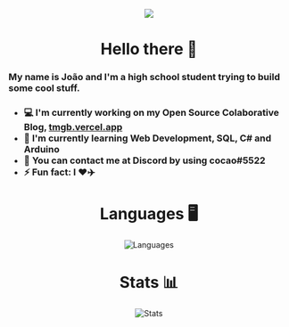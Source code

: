 <p align="center"><img src="https://i.pinimg.com/originals/aa/81/8f/aa818f7f7dbea41501bca1aeccb3079d.gif" /></p>

<h1 align="center">Hello there 👋</h1>

<h3>My name is João and I'm a high school student trying to build some cool stuff.<h3>

- 💻 I'm currently working on my Open Source Colaborative Blog, [tmgb.vercel.app](https://tmgb.vercel.app/)
- 🎯 I'm currently learning Web Development, SQL, C# and Arduino
- 📮 You can contact me at Discord by using cocao#5522
- ⚡ Fun fact: I ❤️✈️

<h1 align="center">Languages 🖥️</h1>

<p align="center"><img alt="Languages" src="https://github-readme-stats.vercel.app/api/top-langs/?username=ojpbarbosa" /></p>

<h1 align="center">Stats 📊</h1>

<p align="center"><img alt="Stats" src="https://github-readme-stats.vercel.app/api?username=oJPBarbosa&show_icons=true" /></p>
